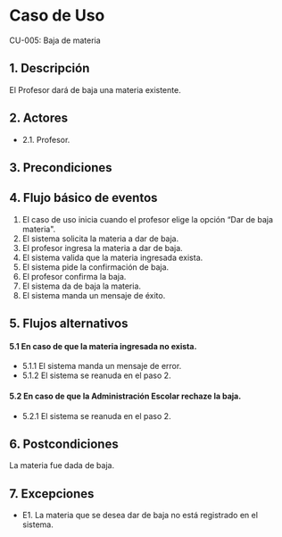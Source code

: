 # Caso de Uso
CU-005: Baja de materia

## 1. Descripción
El Profesor dará de baja una materia existente.

## 2. Actores
- 2.1. Profesor.

## 3. Precondiciones


## 4. Flujo básico de eventos
1. El caso de uso inicia cuando el profesor elige la opción “Dar de baja materia".
2. El sistema solicita la materia a dar de baja.
3. El profesor ingresa la materia a dar de baja.
4. El sistema valida que la materia ingresada exista.
5. El sistema pide la confirmación de baja.
6. El profesor confirma la baja.
7. El sistema da de baja la materia.
8. El sistema manda un mensaje de éxito.


## 5. Flujos alternativos
#### 5.1 En caso de que la materia ingresada no exista.
- 5.1.1 El sistema manda un mensaje de error.
- 5.1.2 El sistema se reanuda en el paso 2.
#### 5.2 En caso de que la Administración Escolar rechaze la baja.
- 5.2.1 El sistema se reanuda en el paso 2.

## 6. Postcondiciones
La materia fue dada de baja.

## 7. Excepciones
- E1. La materia que se desea dar de baja no está registrado en el sistema.


